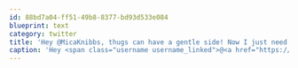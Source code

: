 ```yaml
---
id: 88bd7a04-ff51-49b8-8377-bd93d533e084
blueprint: text
category: twitter
title: 'Hey @MicaKnibbs, thugs can have a gentle side! Now I just need a Harley and Pomeranian with a spike collar. cc @nickwynja'
caption: 'Hey <span class="username username_linked">@<a href="https://twitter.com/MicaKnibbs" title="Mica Knibbs">MicaKnibbs</a></span>, thugs can have a gentle side! Now I just need a Harley and Pomeranian with a spike collar. cc <span class="username username_linked">@<a href="https://twitter.com/nickwynja" title="Nick Wynja">nickwynja</a></span>'
---
```

